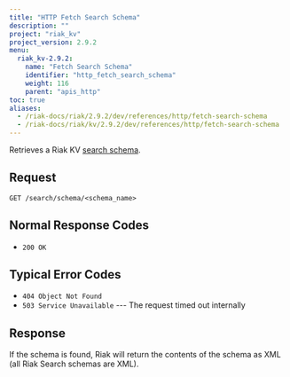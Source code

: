 ```yaml
---
title: "HTTP Fetch Search Schema"
description: ""
project: "riak_kv"
project_version: 2.9.2
menu:
  riak_kv-2.9.2:
    name: "Fetch Search Schema"
    identifier: "http_fetch_search_schema"
    weight: 116
    parent: "apis_http"
toc: true
aliases:
  - /riak-docs/riak/2.9.2/dev/references/http/fetch-search-schema
  - /riak-docs/riak/kv/2.9.2/dev/references/http/fetch-search-schema
---
```


Retrieves a Riak KV [search schema]({{<baseurl>}}riak/kv/2.9.2/developing/usage/search-schemas).

## Request

```
GET /search/schema/<schema_name>
```

## Normal Response Codes

* `200 OK`

## Typical Error Codes

* `404 Object Not Found`
* `503 Service Unavailable` --- The request timed out internally

## Response

If the schema is found, Riak will return the contents of the schema as
XML (all Riak Search schemas are XML).
